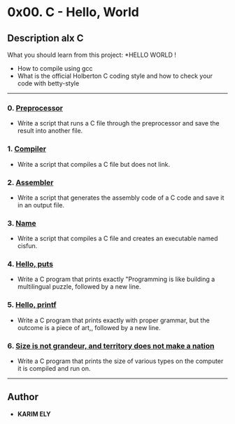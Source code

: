 # 0x00. C - Hello, World

## Description alx C
What you should learn from this project:
*HELLO WORLD !
* How to compile using gcc
* What is the official Holberton C coding style and how to check your code with betty-style

---

### 0. [Preprocessor](./0-preprocessor)
* Write a script that runs a C file through the preprocessor and save the result into another file.

### 1. [Compiler](./2-assembler)
* Write a script that compiles a C file but does not link.

### 2. [Assembler](./3-name)
* Write a script that generates the assembly code of a C code and save it in an output file.

### 3. [Name](./1-compiler)
* Write a script that compiles a C file and creates an executable named cisfun.

### 4. [Hello, puts](./4-puts.c)
* Write a C program that prints exactly "Programming is like building a multilingual puzzle, followed by a new line.

### 5. [Hello, printf](./5-printf.c)
* Write a C program that prints exactly with proper grammar, but the outcome is a piece of art,, followed by a new line.

### 6. [Size is not grandeur, and territory does not make a nation](./6-size.c)
* Write a C program that prints the size of various types on the computer it is compiled and run on.


---

## Author
* **KARIM ELY** 
